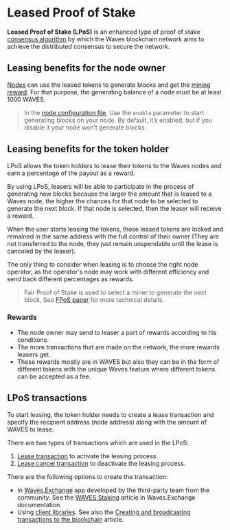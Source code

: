 # Leased Proof of Stake

**Leased Proof of Stake (LPoS)** is an enhanced type of proof of stake [consensus algorithm](https://en.wikipedia.org/wiki/Consensus_%28computer_science%29) by which the Waves blockchain network aims to achieve the distributed consensus to secure the network.

## Leasing benefits for the node owner

[Nodes](/en/blockchain/node/) can use the leased tokens to generate blocks and get the [mining reward](/en/blockchain/mining/mining-reward). For that purpose, the generating balance of a node must be at least 1000 WAVES.

> In the [node configuration file](/en/waves-node/node-configuration), Use the `enable` parameter to start generating blocks on your node. By default, it’s enabled, but if you disable it your node won’t generate blocks.

## Leasing benefits for the token holder

LPoS allows the token holders to lease their tokens to the Waves nodes and earn a percentage of the payout as a reward.

By using LPoS, leasers will be able to participate in the process of generating new blocks because the larger the amount that is leased to a Waves node, the higher the chances for that node to be selected to generate the next block. If that node is selected, then the leaser will receive a reward.

When the user starts leasing the tokens, those leased tokens are locked and remained in the same address with the full control of their owner (They are not transferred to the node, they just remain unspendable until the lease is canceled by the leaser).

The only thing to consider when leasing is to choose the right node operator, as the operator's node may work with different efficiency and send back different percentages as rewards.

> Fair Proof of Stake is used to select a miner to generate the next block, See [FPoS paper](https://forum.waves.tech/uploads/default/original/2X/7/7397a4cb5fa77d659a7b7ecc9188dd0a4fe0decc.pdf) for more technical details.

### Rewards

* The node owner may send to leaser a part of rewards according to his conditions.
* The more transactions that are made on the network, the more rewards leasers get.
* These rewards mostly are in WAVES but also they can be in the form of different tokens with the unique Waves feature where different tokens can be accepted as a fee.

## LPoS transactions

To start leasing, the token holder needs to create a lease transaction and specify the recipient address \(node address\) along with the amount of WAVES to lease.

There are two types of transactions which are used in the LPoS:

1. [Lease transaction](/en/blockchain/transaction-type/lease-transaction) to activate the leasing process.
2. [Lease cancel transaction](/en/blockchain/transaction-type/lease-cancel-transaction) to deactivate the leasing process.

There are the following options to create the transaction:
* In [Waves.Exchange](https://waves.exchange/) app developed by the third-party team from the community. See the [WAVES Staking](https://docs.waves.exchange/en/waves-exchange/waves-exchange-online-desktop/online-desktop-asset/online-desktop-staking#waves-staking) article in Waves.Exchange documentation.
* Using [client libraries](/en/building-apps/waves-api-and-sdk/client-libraries/). See also the [Creating and broadcasting transactions to the blockchain](/en/building-apps/how-to/basic/transaction) article.

